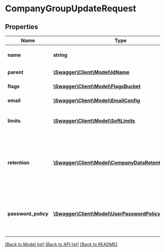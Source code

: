# CompanyGroupUpdateRequest

## Properties
Name | Type | Description | Notes
------------ | ------------- | ------------- | -------------
**name** | **string** | A unique name for this entity | [optional] 
**parent** | [**\Swagger\Client\Model\IdName**](IdName.md) | The parent of this entity | [optional] 
**flags** | [**\Swagger\Client\Model\FlagsBucket**](FlagsBucket.md) | A set of user defined flags | [optional] 
**email** | [**\Swagger\Client\Model\EmailConfig**](EmailConfig.md) | Email configuration | [optional] 
**limits** | [**\Swagger\Client\Model\SoftLimits**](SoftLimits.md) | Soft limits that apply to companies in this group. | [optional] 
**retention** | [**\Swagger\Client\Model\CompanyDataRetentionSettings**](CompanyDataRetentionSettings.md) | Data retention settings. If this is null, settings from the parent company will be used instead. | [optional] 
**password_policy** | [**\Swagger\Client\Model\UserPasswordPolicy**](UserPasswordPolicy.md) | Password policy to apply to users of companies that belong to this group. | [optional] 

[[Back to Model list]](../README.md#documentation-for-models) [[Back to API list]](../README.md#documentation-for-api-endpoints) [[Back to README]](../README.md)


